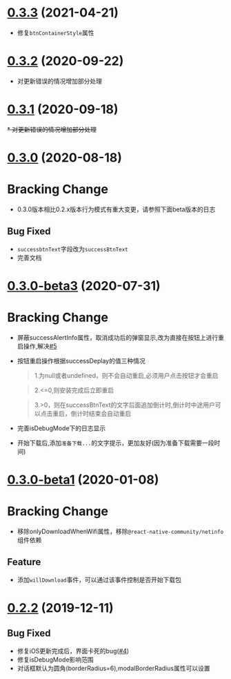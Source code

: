 # [0.3.3]() (2021-04-21)
* 修复`btnContainerStyle`属性

# [0.3.2]() (2020-09-22)
* 对更新错误的情况增加部分处理

# [0.3.1]() (2020-09-18)
~~* 对更新错误的情况增加部分处理~~

# [0.3.0]() (2020-08-18)
# Bracking Change
* 0.3.0版本相比0.2.x版本行为模式有重大变更，请参照下面beta版本的日志

## Bug Fixed

* `successbtnText`字段改为`successBtnText`
* 完善文档

# [0.3.0-beta3]() (2020-07-31)
# Bracking Change
* 屏蔽successAlertInfo属性，取消成功后的弹窗显示,改为直接在按钮上进行重启操作,解决[#5](https://github.com/yz1311/teaset-code-push/issues/5)
* 按钮重启操作根据successDeplay的值三种情况
  > 1.为null或者undefined，则不会自动重启,必须用户点击按钮才会重启
  
  > 2.<=0,则安装完成后立即重启
  
  > 3.>0，则在successBtnText的文字后面追加倒计时,倒计时中途用户可以点击重启，倒计时结束会自动重启
* 完善isDebugMode下的日志显示
* 开始下载后,添加`准备下载...`的文字提示，更加友好(因为准备下载需要一段时间)
  


# [0.3.0-beta1]() (2020-01-08)
# Bracking Change
* 移除onlyDownloadWhenWifi属性，移除`@react-native-community/netinfo`组件依赖

## Feature
* 添加`willDownload`事件，可以通过该事件控制是否开始下载包



# [0.2.2]() (2019-12-11)

## Bug Fixed

* 修复iOS更新完成后，界面卡死的bug([#4](https://github.com/yz1311/teaset-code-push/issues/4))
* 修复isDebugMode影响范围
* 对话框默认为圆角(borderRadius=6),modalBorderRadius属性可以设置